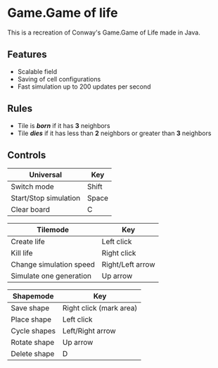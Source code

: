  # Game.Game of life
 This is a recreation of Conway's Game.Game of Life made in Java.

 ## Features
 * Scalable field
 * Saving of cell configurations
 * Fast simulation up to 200 updates per second

## Rules
* Tile is _**born**_ if it has **3** neighbors
* Tile _**dies**_ if it has less than **2** neighbors or greater than **3** neighbors

## Controls
|Universal              |Key    |
|-----------------------|-------|
| Switch mode           | Shift |
| Start/Stop simulation | Space |
| Clear board           | C     |

|Tilemode                 |Key               |
|-------------------------|------------------|
| Create life             | Left click       |
| Kill life               | Right click      |
| Change simulation speed | Right/Left arrow |
| Simulate one generation | Up arrow         |

|Shapemode     |Key                      |
|--------------|-------------------------|
| Save shape   | Right click (mark area) |
| Place shape  | Left click              |
| Cycle shapes | Left/Right arrow        |
| Rotate shape | Up arrow                |
| Delete shape | D                       |
